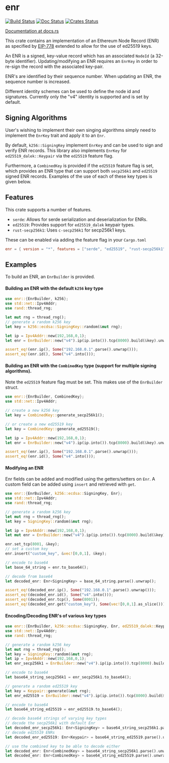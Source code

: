 enr
============

[![Build Status]][Build Link] [![Doc Status]][Doc Link] [![Crates
Status]][Crates Link]

[Build Status]: https://github.com/AgeManning/enr/workflows/build/badge.svg?branch=master
[Build Link]: https://github.com/AgeManning/enr/actions
[Doc Status]: https://docs.rs/enr/badge.svg
[Doc Link]: https://docs.rs/enr
[Crates Status]: https://img.shields.io/crates/v/enr.svg
[Crates Link]: https://crates.io/crates/enr

[Documentation at docs.rs](https://docs.rs/enr)

This crate contains an implementation of an Ethereum Node Record (ENR) as specified by
[EIP-778](https://eips.ethereum.org/EIPS/eip-778) extended to allow for the use of ed25519 keys.

An ENR is a signed, key-value record which has an associated `NodeId` (a 32-byte identifier).
Updating/modifying an ENR requires an `EnrKey` in order to re-sign the record with the
associated key-pair.

ENR's are identified by their sequence number. When updating an ENR, the sequence number is
increased.

Different identity schemes can be used to define the node id and signatures. Currently only the
"v4" identity is supported and is set by default.

## Signing Algorithms

User's wishing to implement their own singing algorithms simply need to
implement the `EnrKey` trait and apply it to an `Enr`.

By default, `k256::SigningKey` implement `EnrKey` and can be used to sign and
verify ENR records. This library also implements `EnrKey` for `ed25519_dalek::Keypair` via the `ed25519`
feature flag.

Furthermore, a `CombinedKey` is provided if the `ed25519` feature flag is set, which provides an
ENR type that can support both `secp256k1` and `ed25519` signed ENR records. Examples of the
use of each of these key types is given below.

## Features

This crate supports a number of features.

- `serde`: Allows for serde serialization and deserialization for ENRs.
- `ed25519`: Provides support for `ed25519_dalek` keypair types.
- `rust-secp256k1`: Uses `c-secp256k1` for secp256k1 keys.

These can be enabled via adding the feature flag in your `Cargo.toml`

```toml
enr = { version = "*", features = ["serde", "ed25519", "rust-secp256k1"] }
```

## Examples

To build an ENR, an `EnrBuilder` is provided.

#### Building an ENR with the default `k256` key type

```rust
use enr::{EnrBuilder, k256};
use std::net::Ipv4Addr;
use rand::thread_rng;

let mut rng = thread_rng();
// generate a random k256 key
let key = k256::ecdsa::SigningKey::random(&mut rng);

let ip = Ipv4Addr::new(192,168,0,1);
let enr = EnrBuilder::new("v4").ip(ip.into()).tcp(8000).build(&key).unwrap();

assert_eq!(enr.ip(), Some("192.168.0.1".parse().unwrap()));
assert_eq!(enr.id(), Some("v4".into()));
```

#### Building an ENR with the `CombinedKey` type (support for multiple signing algorithms).

Note the `ed25519` feature flag must be set. This makes use of the
`EnrBuilder` struct.

```rust
use enr::{EnrBuilder, CombinedKey};
use std::net::Ipv4Addr;

// create a new k256 key
let key = CombinedKey::generate_secp256k1();

// or create a new ed25519 key
let key = CombinedKey::generate_ed25519();

let ip = Ipv4Addr::new(192,168,0,1);
let enr = EnrBuilder::new("v4").ip(ip.into()).tcp(8000).build(&key).unwrap();

assert_eq!(enr.ip(), Some("192.168.0.1".parse().unwrap()));
assert_eq!(enr.id(), Some("v4".into()));
```

#### Modifying an ENR

Enr fields can be added and modified using the getters/setters on `Enr`. A custom field
can be added using `insert` and retrieved with `get`.

```rust
use enr::{EnrBuilder, k256::ecdsa::SigningKey, Enr};
use std::net::Ipv4Addr;
use rand::thread_rng;

// generate a random k256 key
let mut rng = thread_rng();
let key = SigningKey::random(&mut rng);

let ip = Ipv4Addr::new(192,168,0,1);
let mut enr = EnrBuilder::new("v4").ip(ip.into()).tcp(8000).build(&key).unwrap();

enr.set_tcp(8001, &key);
// set a custom key
enr.insert("custom_key", &vec![0,0,1], &key);

// encode to base64
let base_64_string = enr.to_base64();

// decode from base64
let decoded_enr: Enr<SigningKey> = base_64_string.parse().unwrap();

assert_eq!(decoded_enr.ip(), Some("192.168.0.1".parse().unwrap()));
assert_eq!(decoded_enr.id(), Some("v4".into()));
assert_eq!(decoded_enr.tcp(), Some(8001));
assert_eq!(decoded_enr.get("custom_key"), Some(vec![0,0,1].as_slice()));
```

#### Encoding/Decoding ENR's of various key types

```rust
use enr::{EnrBuilder, k256::ecdsa::SigningKey, Enr, ed25519_dalek::Keypair, CombinedKey};
use std::net::Ipv4Addr;
use rand::thread_rng;

// generate a random k256 key
let mut rng = thread_rng();
let key = SigningKey::random(&mut rng);
let ip = Ipv4Addr::new(192,168,0,1);
let enr_secp256k1 = EnrBuilder::new("v4").ip(ip.into()).tcp(8000).build(&key).unwrap();

// encode to base64
let base64_string_secp256k1 = enr_secp256k1.to_base64();

// generate a random ed25519 key
let key = Keypair::generate(&mut rng);
let enr_ed25519 = EnrBuilder::new("v4").ip(ip.into()).tcp(8000).build(&key).unwrap();

// encode to base64
let base64_string_ed25519 = enr_ed25519.to_base64();

// decode base64 strings of varying key types
// decode the secp256k1 with default Enr
let decoded_enr_secp256k1: Enr<SigningKey> = base64_string_secp256k1.parse().unwrap();
// decode ed25519 ENRs
let decoded_enr_ed25519: Enr<Keypair> = base64_string_ed25519.parse().unwrap();

// use the combined key to be able to decode either
let decoded_enr: Enr<CombinedKey> = base64_string_secp256k1.parse().unwrap();
let decoded_enr: Enr<CombinedKey> = base64_string_ed25519.parse().unwrap();
```
